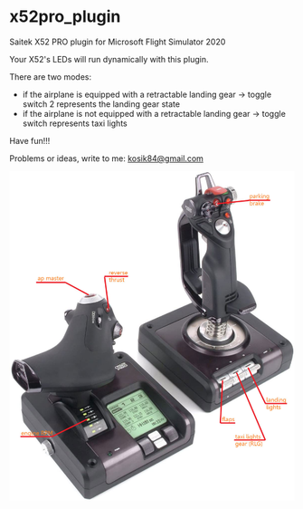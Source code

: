 # x52pro_plugin

Saitek X52 PRO plugin for Microsoft Flight Simulator 2020

Your X52's LEDs will run dynamically with this plugin.

There are two modes:
- if the airplane is equipped with a retractable landing gear -> toggle switch 2 represents the landing gear state
- if the airplane is not equipped with a retractable landing gear -> toggle switch represents taxi lights

Have fun!!!

Problems or ideas, write to me: kosik84@gmail.com

![alt text](x52_map.jpg)
